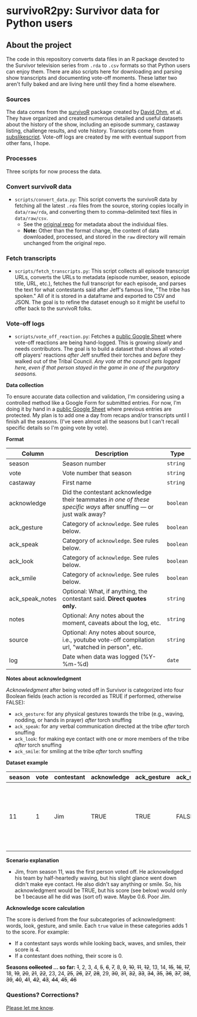 # survivoR2py: Survivor data for Python users

## About the project

The code in this repository converts data files in an R package devoted to the Survivor television series from `.rda` to `.csv` formats so that Python users can enjoy them. There are also scripts here for downloading and parsing show transcripts and documenting vote-off moments. These latter two aren't fully baked and are living here until they find a home elsewhere.

### Sources

The data comes from the [survivoR](https://github.com/doehm/survivoR) package created by [David Ohm](https://github.com/doehm), et al. They have organized and created numerous detailed and useful datasets about the history of the show, including an episode summary, castaway listing, challenge results, and vote history. Transcripts come from [subslikescript](https://subslikescript.com/series/Survivor-239195). Vote-off logs are created by me with eventual support from other fans, I hope. 

### Processes

Three scripts for now process the data.

### Convert survivoR data

- `scripts/convert_data.py`: This script converts the survivoR data by fetching all the latest `.rda` files from the source, storing copies locally in `data/raw/rda`, and converting them to comma-delimited text files in `data/raw/csv`.
    - See the [original repo](https://github.com/doehm/survivoR/blob/master/README.md) for metadata about the individual files.
    - **Note:** Other than the format change, the content of data downloaded, processed, and stored in the `raw` directory will remain unchanged from the original repo.

### Fetch transcripts

- `scripts/fetch_transcripts.py`: This script collects all episode transcript URLs, converts the URLs to metadata (episode number, season, episode title, URL, etc.), fetches the full transcript for each episode, and parses the text for what contestants said after Jeff's famous line, "The tribe has spoken." All of it is stored in a dataframe and exported to CSV and JSON. The goal is to refine the dataset enough so it might be useful to offer back to the survivoR folks.

### Vote-off logs

- `scripts/vote_off_reaction.py`: Fetches a [public Google Sheet](https://docs.google.com/spreadsheets/d/1nys0mCWArUCtPKYIVBrbjmv7eAWkmOce4cBlyHm8b0c/edit?usp=sharing) where vote-off reactions are being hand-logged. This is growing *slowly* and needs contributors. The goal is to build a dataset that shows all voted-off players' reactions *after* Jeff snuffed their torches and *before* they walked out of the Tribal Council. *Any vote at the council gets logged here, even if that person stayed in the game in one of the purgatory seasons.*

**Data collection**

To ensure accurate data collection and validation, I'm considering using a controlled method like a Google Form for submitted entries. For now, I'm doing it by hand in a [public Google Sheet](https://docs.google.com/spreadsheets/d/1nys0mCWArUCtPKYIVBrbjmv7eAWkmOce4cBlyHm8b0c/edit?usp=sharing) where previous entries are protected. My plan is to add one a day from recaps and/or transcripts until I finish all the seasons. (I've seen almost all the seasons but I can't recall specific details so I'm going vote by vote). 

**Format**

| Column         | Description                                                                                               | Type    |
|----------------|-----------------------------------------------------------------------------------------------------------|---------|
| season         | Season number                                                                                             | `string`  |
| vote           | Vote number that season                                                                                   | `string`  |
| castaway     | First name                                                                                                | `string`  |
| acknowledge    | Did the contestant acknowledge their teammates *in one of these specific ways* after snuffing — or just walk away?            | `boolean` |
| ack_gesture    | Category of `acknowledge`. See rules below. | `boolean` |
| ack_speak      | Category of `acknowledge`. See rules below.                            | `boolean` |
| ack_look       | Category of `acknowledge`. See rules below.                      | `boolean` |
| ack_smile      | Category of `acknowledge`. See rules below.                                   | `boolean` |
| ack_speak_notes| Optional: What, if anything, the contestant said. **Direct quotes only.**              | `string`  |
| notes          | Optional: Any notes about the moment, caveats about the log, etc.                                         | `string`  |
| source         | Optional: Any notes about source, i.e., youtube vote-off compilation url, "watched in person", etc.       | `string`  |
| log            | Date when data was logged (%Y-%m-%d)                                                                      | `date`    |

**Notes about acknowledgment**

*Acknowledgment* after being voted off in Survivor is categorized into four Boolean fields (each action is recorded as TRUE if performed, otherwise FALSE): 

- `ack_gesture`: for any physical gestures towards the tribe (e.g., waving, nodding, or hands in prayer) *after* torch snuffing
- `ack_speak`: for any verbal communication directed at the tribe *after* torch snuffing
- `ack_look`: for making eye contact with one or more members of the tribe *after* torch snuffing
- `ack_smile`: for smiling at the tribe *after* torch snuffing

**Dataset example**

| season | vote | contestant | acknowledge | ack_gesture | ack_speak | ack_look | ack_smile | ack_speak_notes | notes               | source        | log        |
|--------|------|------------|-------------|-------------|-----------|----------|-----------|-----------------|---------------------|------------|------------|
| 11     | 1    | Jim        | TRUE        | TRUE       | FALSE     | FALSE     | FALSE     |                 | Waved and turned head but didn't make eye contact | https://youtu.be/-D6JL6myJ_0?si=784e_2VAhRDk8OwC |2024-06-06|

**Scenario explanation**

- Jim, from season 11, was the first person voted off. He acknowledged his team by half-heartedly waving, but his slight glance went down didn't make eye contact. He also didn't say anything or smile. So, his acknowledgment would be TRUE, but his score (see below) would only be 1 because all he did was (sort of) wave. Maybe 0.6. Poor Jim. 

**Acknowledge score calculation**

The score is derived from the four subcategories of acknowledgment: words, look, gesture, and smile. Each `true` value in these categories adds 1 to the score. For example:

- If a contestant says words while looking back, waves, and smiles, their score is 4.
- If a contestant does nothing, their score is 0.

**Seasons ~~collected~~ ... so far:** ~~1~~, 2, 3, 4, ~~5~~, ~~6~~, ~~7~~, 8, ~~9~~, ~~10~~, ~~11~~, ~~12~~, 13, 14, ~~15~~, ~~16~~, ~~17~~, 18, ~~19~~, ~~20~~, ~~21~~, ~~22~~, 23, 24, ~~25~~, ~~26~~, ~~27~~, ~~28~~, 29, ~~30~~, ~~31~~, ~~32~~, ~~33~~, ~~34~~, ~~35~~, ~~36~~, ~~37~~, ~~38~~, ~~39~~, ~~40~~, ~~41~~, ~~42~~, ~~43~~, ~~44~~, ~~45~~, ~~46~~


### Questions? Corrections? 

[Please let me know](mailto:mattstiles@gmail.com).
